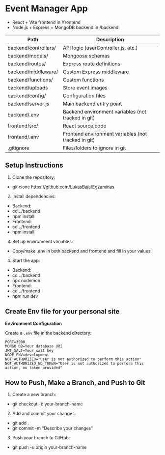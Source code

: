 # Event Manager App

- React + Vite frontend in /frontend
- Node.js + Express + MongoDB backend in /backend

| Path                    | Description                                         |
|-------------------------|-----------------------------------------------------|
| backend/controllers/    | API logic (userController.js, etc.)                 |
| backend/models/         | Mongoose schemas                                    |
| backend/routes/         | Express route definitions                           |
| backend/middleware/     | Custom Express middleware                           |
| backend/functions/      | Custom functions                                    |
| backend/uploads         | Store event images	                                |
| backend/config/         | Configuration files                                 |
| backend/server.js       | Main backend entry point                            |
| backend/.env            | Backend environment variables (not tracked in git)  |
| frontend/src/           | React source code                                   |
| frontend/.env           | Frontend environment variables (not tracked in git) |
| .gitignore              | Files/folders to ignore in git   

## Setup Instructions

1. Clone the repository:
- git clone https://github.com/LukasBaja/Egzaminas
2. Install dependencies:
- Backend:
- cd ../backend
- npm install
- Frontend:
- cd ../frontend
- npm install
3. Set up environment variables:
- Copy/make .env in both backend and frontend and fill in your values.
4. Start the app:
- Backend:
- cd ../backend
- npx nodemon
- Frontend:
- cd ../frontend
- npm run dev

## Create Env file for your personal site
 **Environment Configuration**

   Create a `.env` file in the backend directory:

   ```env
   PORT=3000
   MONGO_DB=Your database URI 
   JWT_SALT=Your salt key
   NODE_ENV=development
   NOT_AUTHORIZED="User is not authorized to perform this action"
   NOT_AUTHORIZED_NO_TOKEN="User is not authorized to perform this action, no token provided"
   ```

## How to Push, Make a Branch, and Push to Git

1. Create a new branch:

- git checkout -b your-branch-name

2. Add and commit your changes:

- git add .
- git commit -m "Describe your changes"


3. Push your branch to GitHub:
- git push -u origin your-branch-name
